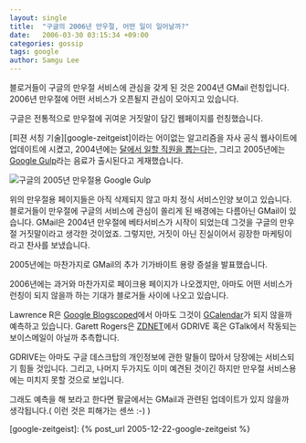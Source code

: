 ```yaml
---
layout: single
title:  "구글의 2006년 만우절, 어떤 일이 일어날까?"
date:   2006-03-30 03:15:34 +09:00
categories: gossip
tags: google
author: Samgu Lee
---
```

블로거들이 구글의 만우절 서비스에 관심을 갖게 된 것은 2004년 GMail 런칭입니다. 2006년 만우절에 어떤 서비스가 오픈될지 관심이 모아지고 있습니다.

구글은 전통적으로 만우절에 귀여운 거짓말이 담긴 웹페이지를 런칭했습니다.

[피젼 서칭 기술][google-zeitgeist]이라는 어이없는 알고리즘을 자사 공식 웹사이트에 업데이트에 시켰고, 2004년에는 [달에서 일할 직원을 뽑는다](http://www.google.com/jobs/lunar_job.html)는, 그리고 2005년에는 [Google Gulp](http://www.google.com/googlegulp/)라는 음료가 출시된다고 게재했습니다.

![구글의 2005년 만우절용 Google Gulp](https://www.google.com/googlegulp/images/logo.gif)

위의 만우절용 페이지들은 아직 삭제되지 않고 마치 정식 서비스인양 보이고 있습니다. 블로거들이 만우절에 구글의 서비스에 관심이 쏠리게 된 배경에는 다름아닌 GMail이 있습니다. GMail은 2004년 만우절에 베타서비스가 시작이 되었는데 그것을 구글의 만우절 거짓말이라고 생각한 것이었죠. 그렇지만, 거짓이 아닌 진실이어서 굉장한 마케팅이라고 찬사를 보냈습니다.

2005년에는 마찬가지로 GMail의 추가 기가바이트 용량 증설을 발표했습니다.

2006년에는 과거와 마찬가지로 페이크용 페이지가 나오겠지만, 아마도 어떤 서비스가 런칭이 되지 않을까 하는 기대가 블로거들 사이에 나오고 있습니다.

Lawrence R은 [Google Blogscoped](http://blog.outer-court.com/forum/24304.html)에서 아마도 그것이 [GCalendar](http://www.palgle.com/index.php/unvail_cl2/2006/03/09/)가 되지 않을까 예측하고 있습니다. Garett Rogers은 [ZDNET](http://blogs.zdnet.com/Google/?p=143)에서 GDRIVE 혹은 GTalk에서 작동되는 보이스메일이 아닐까 추측합니다.

GDRIVE는 아마도 구글 데스크탑의 개인정보에 관한 말들이 많아서 당장에는 서비스되기 힘들 것입니다. 그리고, 나머지 두가지도 이미 예견된 것이긴 하지만 만우절 서비스용에는 미치지 못할 것으로 보입니다.

그래도 예측을 해 보라고 한다면 팔글에서는 GMail과 관련된 업데이트가 있지 않을까 생각됩니다.( 이런 것은 피해가는 센쓰 :-) )

[google-zeitgeist]: {% post_url 2005-12-22-google-zeitgeist %}
